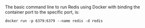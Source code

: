 
The basic command line to run Redis using Docker
with binding the container port to the specific port, is:
```console
docker run -p 6379:6379 --name redis -d redis
```
